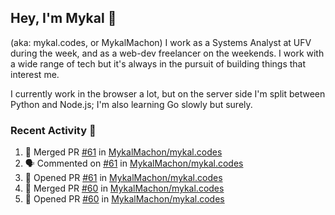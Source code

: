 ## Hey, I'm Mykal 👋 
(aka: mykal.codes, or MykalMachon) I work as a Systems Analyst at UFV during the week, and as a web-dev freelancer on the weekends. I work with a wide range of tech but it's always in the pursuit of building things that interest me. 

I currently work in the browser a lot, but on the server side I'm split between Python and Node.js; I'm also learning Go slowly but surely.

### Recent Activity 🚀

<!--START_SECTION:activity-->
1. 🎉 Merged PR [#61](https://github.com/MykalMachon/mykal.codes/pull/61) in [MykalMachon/mykal.codes](https://github.com/MykalMachon/mykal.codes)
2. 🗣 Commented on [#61](https://github.com/MykalMachon/mykal.codes/issues/61) in [MykalMachon/mykal.codes](https://github.com/MykalMachon/mykal.codes)
3. 💪 Opened PR [#61](https://github.com/MykalMachon/mykal.codes/pull/61) in [MykalMachon/mykal.codes](https://github.com/MykalMachon/mykal.codes)
4. 🎉 Merged PR [#60](https://github.com/MykalMachon/mykal.codes/pull/60) in [MykalMachon/mykal.codes](https://github.com/MykalMachon/mykal.codes)
5. 💪 Opened PR [#60](https://github.com/MykalMachon/mykal.codes/pull/60) in [MykalMachon/mykal.codes](https://github.com/MykalMachon/mykal.codes)
<!--END_SECTION:activity-->
